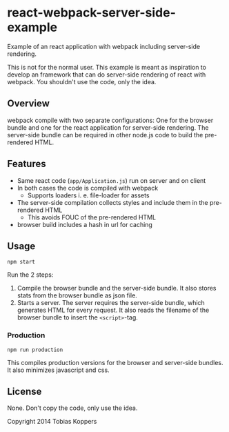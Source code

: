 # react-webpack-server-side-example

Example of an react application with webpack including server-side rendering.

This is not for the normal user. This example is meant as inspiration to develop an framework that can do server-side rendering of react with webpack. You shouldn't use the code, only the idea.

## Overview

webpack compile with two separate configurations: One for the browser bundle and one for the react application for server-side rendering. The server-side bundle can be required in other node.js code to build the pre-rendered HTML.

## Features

* Same react code (`app/Application.js`) run on server and on client
* In both cases the code is compiled with webpack
  * Supports loaders i. e. file-loader for assets
* The server-side compilation collects styles and include them in the pre-rendered HTML
  * This avoids FOUC of the pre-rendered HTML
* browser build includes a hash in url for caching

## Usage

``` text
npm start
```

Run the 2 steps:

1. Compile the browser bundle and the server-side bundle. It also stores stats from the browser bundle as json file.
2. Starts a server. The server requires the server-side bundle, which generates HTML for every request. It also reads the filename of the browser bundle to insert the `<script>`-tag.

### Production

``` text
npm run production
```

This compiles production versions for the browser and server-side bundles. It also minimizes javascript and css.

## License

None. Don't copy the code, only use the idea.

Copyright 2014 Tobias Koppers